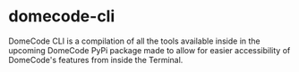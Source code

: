 # domecode-cli
DomeCode CLI is a compilation of all the tools available inside in the upcoming DomeCode PyPi package made to allow for easier accessibility of DomeCode's features from inside the Terminal.
